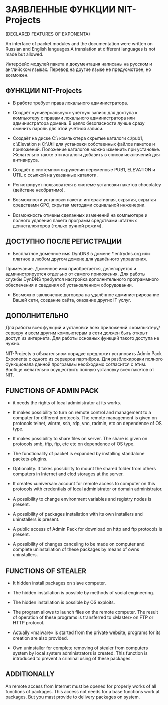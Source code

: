 # ЗАЯВЛЕННЫЕ ФУНКЦИИ NIT-Projects

(DECLARED FEATURES OF EXPONENTA)

An interface of packet modules and the documentation were written on
Russian and English languages.A translation at different languages is
not made but allowed.

Интерфейс модулей пакета и документация написаны на русском и английском
языках. Перевод на другие языке не предусмотрен, но возможен.

## ФУНКЦИИ NIT-Projects

  - В работе требует права локального администратора.

  - Создаёт «универсальную» учётную запись для доступа к компьютеру с правами локального администратора или     администратора домена. В целях безопасности лучше сразу сменить пароль для этой учётной записи.

  - Создаёт на диске C:\ компьютера скрытые каталоги c:\pub1, c:\Elevation и C:\Util для установки собственных файлов пакетов и приложений. Положение каталогов можно изменить при установке. Желательно также эти каталоги добавить в список исключений для антивируса.

  - Создаёт в системном окружении переменные PUB1, ELEVATION и UTIL с ссылкой на указанные каталоги.

  - Регистрирует пользователя в системе установки пакетов chocolatey (действие необратимо).

  - Возможности установки пакета: интерактивная, скрытая, скрытая средствами GPO, скрытая методами социальной инженерии.

  - Возможность отмены сделанных изменений на компьютере и полного удаления пакета программ средствами штатных деинсталляторов (только ручной режим).

## ДОСТУПНО ПОСЛЕ РЕГИСТРАЦИИ

  - Бесплатное доменное имя DynDNS в домене *.entrydns.org или платное в любом другом домене для удалённого управления. 

Примечание. Доменное имя приобретается, делегируется и администрируется отдельно от самого приложения. Для работы службы DynDNS требуется настройка дополнительного программного обеспечения и сведения об установленном оборудовании.

  - Возможно заключение договора на удалённое администрирование Вашей сети, создание сайта, оказание других IT услуг.

## ДОПОЛНИТЕЛЬНО

Для работы всех функций и установки всех приложений к компьютеру/серверу и всем другим компьютерам в сети должен быть открыт доступ из интернета. Для работы основных функций такого доступа не нужно.

NIT-Projects в обязательном порядке предложит установить Admin Pack Exponenta с одного из серверов партнёров. Для разблокировки полного функционала данной программы необходимо согласится с этим. Вообще желательно осуществить полную установку всех пакетов от NIT.

## FUNCTIONS OF ADMIN PACK

  - it needs the rights of local administrator at its works.

  - It makes possibility to turn on remote control and management to a
    computer for different protocols. The remote management is given on
    protocols telnet, winrm, ssh, rdp, vnc, radmin, etc on dependence of
    OS type.

  - It makes possibility to share files on server. The share is given on
    protocols smb, tftp, ftp, etc etc on dependence of OS type.

  - The functionality of packet is expanded by installing standalone
    packets-plugins.

  - Optionality. It takes possibility to mount the shared folder from
    others computers in Internet and clod storages at the server.

  - It creates «universal» account for remote access to computer on this
    protocols with credentials of local administrator or domain
    administrator.

  - A possibility to change environment variables and registry nodes is
    present.

  - A possibility of packages installation with its own installers and
    uninstallers is present.

  - A public access of Admin Pack for download on http and ftp protocols
    is present.

  - A possibility of changes canceling to be made on computer and
    complete uninstallation of these packages by means of owns
    uninstallers.

## FUNCTIONS OF STEALER

  - It hidden install packages on slave computer.

  - The hidden installation is possible by methods of social
    engineering.

  - The hidden installation is possible by OS exploits.

  - The program allows to launch files on the remote computer. The
    result of operation of these programs is transferred to «Master» on
    FTP or HTTP protocol.

  - Actually «malware» is started from the private website, programs for
    its creation are also provided.

  - Own uninstaller for complete removing of stealer from computers
    system by local system administrators is created. This function is
    introduced to prevent a criminal using of these packages.

## ADDITIONALLY

An remote access from Internet must be opened for properly works of all
functions of packages. This access not needs for a base functions work
at packages. But you mast provide to delivery packages on system.
